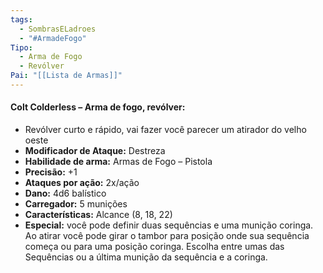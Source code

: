 ```yaml
---
tags:
  - SombrasELadroes
  - "#ArmadeFogo"
Tipo:
  - Arma de Fogo
  - Revólver
Pai: "[[Lista de Armas]]"
---
```

#### Colt Colderless – Arma de fogo, revólver:
- Revólver curto e rápido, vai fazer você parecer um atirador do velho oeste
- **Modificador de Ataque:** Destreza 
- **Habilidade de arma:** Armas de Fogo – Pistola
- **Precisão:** +1
- **Ataques por ação:** 2x/ação
- **Dano:** 4d6 balístico
- **Carregador:** 5 munições
- **Características:** Alcance (8, 18, 22)
- **Especial:** você pode definir duas sequências e uma munição coringa. Ao atirar você pode girar o tambor para posição onde sua sequência começa ou para uma posição coringa. Escolha entre umas das Sequências ou a última munição da sequência e a coringa.